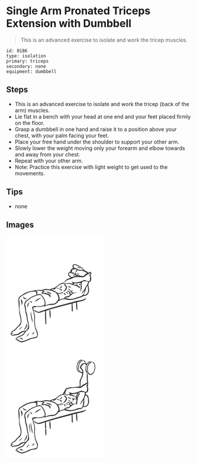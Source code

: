 # Single Arm Pronated Triceps Extension with Dumbbell
> This is an advanced exercise to isolate and work the tricep muscles.

``` 
id: 0186 
type: isolation 
primary: triceps 
secondary: none 
equipment: dumbbell 
``` 

## Steps

 - This is an advanced exercise to isolate and work the tricep (back of the arm) muscles.
 - Lie flat in a bench with your head at one end and your feet placed firmly on the floor.
 - Grasp a dumbbell in one hand and raise it to a position above your chest, with your palm facing your feet.
 - Place your free hand under the shoulder to support your other arm.
 - Slowly lower the weight moving only your forearm and elbow towards and away from your chest.
 - Repeat with your other arm.
 - Note: Practice this exercise with light weight to get used to the movements.

## Tips

 - none

## Images

<svg width="200pt" height="300" viewBox="0 0 200 225" xmlns="http://www.w3.org/2000/svg">
  <g fill="#FFF">
    <path d="M0 0h200v225H0V0m136.25 57.95c-.85 1.27-1.53 2.64-2.25 3.98.68 1.19 1.34 2.39 2.05 3.55-3.42 1.02-5.68 3.64-5.94 7.27.44.18 1.32.54 1.75.73-1.25-.14-2.51-.23-3.77-.26-1.86 1.83-2.72 4.84-1.9 7.35 1.34 1.82 3.33 2.97 5.1 4.3-2.66 1.16-5.59 1.68-8.1 3.14-2.45 2.15-4.76 4.48-6.77 7.05-7.7.25-12.19 7.06-18.55 10.28-3.21.67-6.49 1.39-9.12 3.48-3.27-.35-6.53-1.12-9.83-.86-2.36.36-4.53 1.45-6.88 1.84-3.17.36-6.34-.11-9.5-.26l.19.71.4.6c3.75.83 7.65.68 11.47.77-1.2 1.91-2.42 3.81-3.46 5.82 3.23.31 6.67-.18 9.68 1.28 4 .24 8.42 2.8 7.71 7.4.5-1.28 1.05-2.55 1.62-3.8-.9-4.04-5.23-5.64-8.98-5.14-.1-.36-.29-1.08-.38-1.43-2.51.2-5.02.27-7.53.27 1.6-1.08 3.23-2.12 4.85-3.18-1.35-.54-2.69-1.08-3.96-1.77 8.84-2.89 18.57-.26 26.39 4.26 3.18 3.03 5.27 7.37 5.62 11.73-.85 3.31-3.15 6.11-5.56 8.44-3.16 2.97-7.71 1.93-11.61 2.57-3.36.65-6.53 1.99-9.71 3.22 1.92-8.47-2.79-17.12-9.09-22.53-1.97-1.86-4.61-.04-6.71.49-.73-2.22-.28-4.6-.29-6.89-1.61-.08-2.32-1.04-2.13-2.89-5.55 2.36-11.75 1.97-17.31 4.34-6.23 1.77-11.19 6.03-16.64 9.29-2.99 3.67-2.78 8.65-1.99 13.04-.15 5.33 1.25 10.53 1.07 15.86-.05 7.79 4.21 15.13 3.03 22.98-1.05 5.84-6.85 8.48-10.04 12.95-2.17 3.44-6.58 4.14-9.09 7.2-.55 1.44-.8 2.99-1.02 4.52 1.23 1.7 3.12 3.3 5.36 2.56 3.53-1.03 7.35-.8 10.8-1.95 3.86-3.01 7.94-5.83 12.99-6.28-2.49 2.78-4.54 6.47-8.29 7.72-4.33 1.33-8.98 3.58-11 7.89 4.33 2.67 8.61 6.35 14.04 6.02 1.98-.57 3.9-1.32 5.89-1.86 5.22-1.37 9.57-5.16 15.07-5.6 3.4-.79 8.28-.46 9.66-4.49 2.42-6.24-2.17-12.05-3.97-17.77-1.36-6.52-1.93-13.23-1.17-19.87.58-7.65-4.39-14.54-3.17-22.16.61.51 1.22 1.02 1.84 1.52 2.16-1.03 4.49-1.77 6.91-1.4 4.42.39 8.82-.54 12.97-2 .08.4.25 1.21.33 1.61 2.89-1.23 5.72-2.74 8.85-3.29 3.7-.48 7.55.19 11.15-1.02 2.9-.7 5.1-2.82 7.36-4.62.09-.53.27-1.58.35-2.11 1.77-.33 3.46-.93 4.66-2.34 4.1-1.71 8.74-2.67 13.01-.96 9.97 2.98 19.6-2.25 29.12-4.47 2.02-.99 3.67-2.85 6.06-2.95 3.48-.25 7.3-1.78 8.7-5.23 2.77-5.47.9-11.75-.3-17.39.73-1.78 1.42-3.58 2.08-5.39 1-.53 1.99-1.07 2.99-1.6 1.47-4.06 1.39-8.53-.47-12.45.8-1.77 2.55-3.82 1.26-5.79-1.51-2.21-3.66.48-5.41 1.05-2.3-2.54-5.62-3.5-8.44-5.2-3.26-5.29-8.88-8.36-14.38-10.85-2.39-.89-5.18-1.89-7.67-1.03m-56.84 55.2c4.13 2.28 8.62 3.87 13.08 5.36-2.81-4.32-8.44-4.72-13.08-5.36m60.62 19.7c-24.21 6.55-48.6 12.63-72.33 20.83-4.49 1.86-7.84-2.86-12.04-3.46 2.23 3.06 5.78 4.8 9.31 5.87 4.8.13 9.09-2.54 13.68-3.58.14 8.93.32 17.86 1.09 26.76.39.01 1.18.01 1.57.01-.15-9.07-.21-18.14-1.01-27.18 2.1-.74 4.25-1.35 6.24-2.37 15.41-3.96 30.75-8.28 46.18-12.2.28 4.94-.04 9.92.4 14.85.48.31 1.45.94 1.94 1.25.18-5.51-.34-11.01-.7-16.5 2.4-.77 4.84-1.38 7.28-1.99.72 5.22-.78 11.4 2.39 15.96.48-5.44-.04-10.89-.59-16.3 5.43-1.74 11.38-2.08 16.39-4.96 1.5-.63 1.96-2.23 2.56-3.59-6.51 4.72-14.91 4.39-22.36 6.6m-52.27 19.92c.36 4.81-.4 10.12 2.14 14.46.38-5.46.44-11.02-.78-16.39-.84-1.98-2.14 1.28-1.36 1.93z"/>
    <path d="M137.3 58.9c4.66.21 8.78 2.69 12.7 5 2.5 1.42 4.65 3.35 6.42 5.61-3.18-.57-6.4-.6-9.62-.58-2.5-3.43-7.8-2.04-10.11-5.72-1.4-1.14.49-2.92.61-4.31m5.64 3.39c2.32 2.26 5.25 3.77 8.29 4.84-2.09-2.56-5.13-4.07-8.29-4.84zM134.15 68.99c1.55-.71 3.2-1.18 4.86-1.54 3.13.61 6.05 1.96 8.81 3.52 6.3-1.18 12.31 1.84 17.15 5.59-.5-.04-1.52-.13-2.03-.18-2.16 1.58-4.3 3.22-6.01 5.29-2.17-.22-4.37-.14-6.53-.46-2.56-1.48-5.25-3.03-8.33-1.93-.35-1.4-.7-2.8-1.06-4.2-.59-.25-1.17-.5-1.76-.74.18.84.55 2.52.73 3.35-1.36-.71-2.72-1.41-4.09-2.12.36-.47 1.06-1.42 1.41-1.89-1.06.31-3.18.95-4.24 1.26.33-1.97 0-4.17 1.09-5.95m6.38 5.41c1.48-1.4 2.94-2.82 4.22-4.41-2.65-2.38-4.04 2.45-4.22 4.41m1.64 1.56c1.98.97 4.06 1.78 6.27 2.01-1.49-2.1-3.9-2.28-6.27-2.01zM128.4 74.86c5.93 1.02 11.41 4.06 15.83 8.07-3.59-.95-6.63-3.27-10.24-4.18 1.56 1.35 3.3 2.45 5.02 3.58-2.21.4-4.35 1.13-6.58 1.45-1.99-1.33-3.83-2.92-5.33-4.8.34-1.4.87-2.75 1.3-4.12z"/>
    <path d="M157.68 83.9c3.94-3.94 9.18-5.97 13.62-9.24-.68 1.94-1.81 3.66-2.99 5.32.42.37 1.25 1.11 1.66 1.47.04 3.54.29 7.17-.84 10.58-3.07.05-6.2-.29-8.8-2.08-1.22-.05-2.45-.04-3.67-.01-3.26 2.65-7.63 2.9-11.49 4.17-4.09 1.25-8.58.68-12.12-1.74.78 1.6 1.56 3.22 2.2 4.89-2.07-.32-4.12-.73-6.16-1.16-4.26-1.31-8.74 2.32-12.64-.81 1.37-.96 2.75-1.89 4.16-2.79 2.78-4.06 8.13-3.35 11.99-5.62.38-.07 1.15-.22 1.54-.3 1.13-.85 2.23-1.9 3.69-2.13 6.53-1.53 13.26-.2 19.85-.55z"/>
    <path d="M145.41 81.13c2.99-1.54.31 3.28 0 0zM154.17 93.03c3.92-1.61 8.15-.64 12.13.17-.72 5.16-4.45 8.98-6.64 13.52-1.91 3.71-4.72 6.81-7.23 10.11 3.09-.95 4.88-3.67 6.77-6.07-.49 4.08-1.89 8.67-5.87 10.62-3.36 2.76-7.92 2.46-11.72 4.27-7.13 3.11-15.69 3.44-22.56-.51 3.32-.76 7.66.08 10.18-2.76 1.85-1.88 4.14-3.24 5.95-5.16 2.92-1.11 6.06-1.53 8.89-2.85-2.24.25-4.44.79-6.64 1.26-.85-.25-2.56-.75-3.41-.99-.38-.75-.75-1.49-1.12-2.23.94-.94 1.85-1.9 2.75-2.88-2.63 1.07-4.65 3.1-7.12 4.44l-.54-1.75c-1.59-.26-3.18-.54-4.76-.83.24.39.72 1.15.96 1.53 1.17.31 2.33.61 3.51.89-.13 2.13.58 4.1 1.91 5.76-.92.74-1.84 1.49-2.75 2.24-3.06.43-6.01 1.33-8.89 2.42.12.62.35 1.86.47 2.48-3.74.22-7.42 1.12-10.78 2.8 1.38-4.33-.59-8.63-2.81-12.26 2.72.53 5.48.96 8.27.71-2.81-1.51-6.01-2.02-9.16-2.15-3.83-2.91-8.22-4.87-12.5-6.98 1.64-.72 3.29-1.43 4.96-2.07l-1.87 1.27 1.38 1.26c1.49-.84 3.04-1.57 4.6-2.27.02-.39.05-1.17.06-1.57 5.35-3.62 10.34-9.93 17.59-8.14-1.13 2.88 1.26 4.35 3.14 5.87-.06 1.92-1.03 3.65-1.58 5.46-1.71 1.31-3.15 2.93-3.86 5 3.69-1.77 7.15-4.81 7.52-9.13-.51-2.74-3.1-4.38-4.62-6.56 2.76.07 5.46-.59 8.2-.75 4.17.67 7.89 2.95 12.12 3.41 4.33.55 7.29 4.06 11.1 5.8-.49-3.06-3.16-4.59-5.63-5.94-.43-1.19-.9-2.37-1.48-3.49l-.33 2.57c-2.11-.23-4.21-.47-6.32-.68.39-.78.78-1.57 1.17-2.35 4.21.09 8.45-.14 12.55-1.21.25.33.76.97 1.01 1.29.33 5.74.11 11.41-.88 17.08 2.56-4.05 3.49-8.94 2.74-13.66-.51-2.41.34-4.75 1.14-6.99m-5.67 4.24c-.54 1.05-.08 2.69.96 3.29 1.73-.3.66-3.88-.96-3.29m-38.71 7.74c-.93.52-1.86 1.04-2.78 1.56-1.81-.65-3.68-1.15-5.59-1.38 2.91 3.47 7.22 1.23 10.61-.2.42-1.66.83-3.32 1.21-4.97-1.27 1.57-2.41 3.25-3.45 4.99m22.14.1c-.68-.7-1.36-1.39-2.04-2.07-.57-.08-1.69-.23-2.25-.3-.6-.4-1.78-1.21-2.37-1.62.48 3.38 3.88 3.66 6.66 3.99m-6.36 2.01c1.07 2.33 2.96 4.27 5.73 3.54-1.88-1.24-3.76-2.46-5.73-3.54m-18.59.67c2.2 1.39 4.37 2.84 6.79 3.85-.69-1.22-1.4-2.42-2.12-3.62-1.55-.08-3.11-.16-4.67-.23m.67 6.34c2.58 1.19 5.28 2.09 8 2.91l-.6-2.01c-2.45-.48-4.92-.8-7.4-.9m12.92-.72c1.12 2.54 3.33 4.16 6.2 3.79-1.83-1.61-3.97-2.81-6.2-3.79m-3.21 2.92c-.69 1.5 1.2 3.87 2.83 3.27.67-1.42-1.36-3.65-2.83-3.27z"/>
    <path d="M161.52 107.64c.33-2.72 2.2-4.78 3.75-6.9.4 5.53 2.45 12.24-1.53 16.92-1.51 1.96-4.18 2.13-6.4 2.61 1.08-4.32 3.58-8.16 4.18-12.63zM54.12 113.15c2.34-.04 5.72-1.07 6.83 1.77.34 1.97.24 3.98.25 5.98l-.6-1.04c-3.38 1.52-6.92 2.72-10.22 4.42-3.02 1.53-5.12 4.34-8.07 5.98-4.86 2.38-6.77 8.7-4.95 13.64 1.48 4.27.74 8.93 2.32 13.18 1.87 5.13 1.73 10.7 3.27 15.91.9 4.28 2.77 8.78 1.08 13.1-.63 2.45-2.56 4.19-4.08 6.11-3.54.38-7.36.36-10.45 2.4-2.85 1.51-5 4.59-8.5 4.58-3.69-.02-7.48 2.98-10.91.49 1.51-1.25 3.21-2.19 4.78-3.34-1.23.22-3.71.66-4.95.88 1.75-1.78 3.6-3.54 6-4.37 3.32-1.11 4.65-4.64 7.08-6.85 2.26-2.4 5.71-3.86 6.77-7.21 2.33-6.47.48-13.44-1.07-19.86-2.92-7.98-1.21-16.64-1.67-24.9-1.17-3.2-1.14-7.04 1.29-9.67 7.87-5.11 16.15-10.52 25.8-11.2m-19.96 9.93c-.52 4.36 4.82 6.73 8.07 4.19-3.37 0-6.06-1.59-8.07-4.19m-4.32 6.56c.07 2.11.55 4.19.72 6.3l.91-1.11c-.36 2.05-.54 4.11-.53 6.19 1.07-1.93 1.7-4.06 2.6-6.06-.28.01-.84.04-1.13.05.76-1.66-.11-6.59-2.57-5.37m10.63 48.5c1.23 4.77-2.51 8.46-4.58 12.33 3.26-1.39 4.65-4.7 6.4-7.52l-.42-3.65-1.4-1.16m-14.5 12.79c2.62-1.89 4.96-4.18 6.94-6.74-3.08 1.32-5.41 3.8-6.94 6.74zM129.61 116.01c-1.21-2.25 1.81-1.81 2.92-2.48l-1.09 1.2c.87.68 2.62 2.04 3.5 2.72-1.59-.22-5.14.94-5.33-1.44z"/>
    <path d="M52.15 125.07c5.66-2.28 11.2-5.62 17.55-5.19 4.9 5.2 9.66 12.32 8.14 19.78-5.31 3.11-11.79 3.71-17.79 2.77-2.66-.63-5.14.62-7.56 1.52 1.15 7.44 4.96 14.41 4.47 22.08-.58 9.1.06 18.57 3.86 26.97 1.07 3.52 3.62 8.18.55 11.33-5.41 2.47-11.81 1.99-17.02 5.11-3.81 2.27-8.14 3.32-12.42 4.31-3.1-.24-6.29-1.1-8.06-3.87-.84-.03-2.52-.1-3.36-.13 2.85-6.23 11.44-4.87 15.28-10.04 2.42-2.57 4-5.85 6.7-8.17 1.74-1.59 4.02-3.15 4.05-5.77-.26-6.01-1.92-11.85-3.08-17.73-.75-4.38-.56-9.01-2.43-13.13-1.28-2.62-.67-5.58-1-8.37-.62-2.68-1.35-5.33-1.92-8.01 1.43-2.36 2.07-5.51 4.78-6.79 3.42-1.79 5.61-5.28 9.26-6.67m5.71 8.06c5.18-1.01 8.91-5.23 13.27-7.93-5.08 1.23-9.89 3.9-13.27 7.93m-10.33-.69c.83 1.63 2.35 2.54 4.09 2.95.34-.38 1.02-1.13 1.36-1.51-1.83-.46-3.63-1-5.45-1.44m-5 12.14c1.98-1.63 2.74-3.97 2.73-6.48.61-1.02 1.22-2.04 1.79-3.08-4.43 1.06-3.78 6.07-4.52 9.56m2.72 8.66c.55.56.55.56 0 0m4.45 6.19c1.12 5.41 1.47 11.13 4.14 16.08-.43-7.51-3.36-14.66-3.61-22.23-.45 2.01-.93 4.09-.53 6.15m4.86 37.82c-1.13.84-2.25 1.72-3.33 2.63 2.57-.38 6.83-1.84 5.21-5.23-.64.86-1.27 1.72-1.88 2.6m-13.07 7.15c2.22-2.09 4.04-4.6 5.23-7.42-2.46 1.86-4.49 4.37-5.23 7.42m-15.08 2.61c2.49 1.47 5.15 2.74 8.07 2.98-1.63-2.82-5.05-3.74-8.07-2.98z"/>
  </g>
  <g fill="#333">
    <path d="M136.25 57.95c2.49-.86 5.28.14 7.67 1.03 5.5 2.49 11.12 5.56 14.38 10.85 2.82 1.7 6.14 2.66 8.44 5.2 1.75-.57 3.9-3.26 5.41-1.05 1.29 1.97-.46 4.02-1.26 5.79 1.86 3.92 1.94 8.39.47 12.45-1 .53-1.99 1.07-2.99 1.6-.66 1.81-1.35 3.61-2.08 5.39 1.2 5.64 3.07 11.92.3 17.39-1.4 3.45-5.22 4.98-8.7 5.23-2.39.1-4.04 1.96-6.06 2.95-9.52 2.22-19.15 7.45-29.12 4.47-4.27-1.71-8.91-.75-13.01.96-1.2 1.41-2.89 2.01-4.66 2.34-.08.53-.26 1.58-.35 2.11-2.26 1.8-4.46 3.92-7.36 4.62-3.6 1.21-7.45.54-11.15 1.02-3.13.55-5.96 2.06-8.85 3.29-.08-.4-.25-1.21-.33-1.61-4.15 1.46-8.55 2.39-12.97 2-2.42-.37-4.75.37-6.91 1.4-.62-.5-1.23-1.01-1.84-1.52-1.22 7.62 3.75 14.51 3.17 22.16-.76 6.64-.19 13.35 1.17 19.87 1.8 5.72 6.39 11.53 3.97 17.77-1.38 4.03-6.26 3.7-9.66 4.49-5.5.44-9.85 4.23-15.07 5.6-1.99.54-3.91 1.29-5.89 1.86-5.43.33-9.71-3.35-14.04-6.02 2.02-4.31 6.67-6.56 11-7.89 3.75-1.25 5.8-4.94 8.29-7.72-5.05.45-9.13 3.27-12.99 6.28-3.45 1.15-7.27.92-10.8 1.95-2.24.74-4.13-.86-5.36-2.56.22-1.53.47-3.08 1.02-4.52 2.51-3.06 6.92-3.76 9.09-7.2 3.19-4.47 8.99-7.11 10.04-12.95 1.18-7.85-3.08-15.19-3.03-22.98.18-5.33-1.22-10.53-1.07-15.86-.79-4.39-1-9.37 1.99-13.04 5.45-3.26 10.41-7.52 16.64-9.29 5.56-2.37 11.76-1.98 17.31-4.34-.19 1.85.52 2.81 2.13 2.89.01 2.29-.44 4.67.29 6.89 2.1-.53 4.74-2.35 6.71-.49 6.3 5.41 11.01 14.06 9.09 22.53 3.18-1.23 6.35-2.57 9.71-3.22 3.9-.64 8.45.4 11.61-2.57 2.41-2.33 4.71-5.13 5.56-8.44-.35-4.36-2.44-8.7-5.62-11.73-7.82-4.52-17.55-7.15-26.39-4.26 1.27.69 2.61 1.23 3.96 1.77-1.62 1.06-3.25 2.1-4.85 3.18 2.51 0 5.02-.07 7.53-.27.09.35.28 1.07.38 1.43 3.75-.5 8.08 1.1 8.98 5.14-.57 1.25-1.12 2.52-1.62 3.8.71-4.6-3.71-7.16-7.71-7.4-3.01-1.46-6.45-.97-9.68-1.28 1.04-2.01 2.26-3.91 3.46-5.82-3.82-.09-7.72.06-11.47-.77l-.4-.6-.19-.71c3.16.15 6.33.62 9.5.26 2.35-.39 4.52-1.48 6.88-1.84 3.3-.26 6.56.51 9.83.86 2.63-2.09 5.91-2.81 9.12-3.48 6.36-3.22 10.85-10.03 18.55-10.28 2.01-2.57 4.32-4.9 6.77-7.05 2.51-1.46 5.44-1.98 8.1-3.14-1.77-1.33-3.76-2.48-5.1-4.3-.82-2.51.04-5.52 1.9-7.35 1.26.03 2.52.12 3.77.26-.43-.19-1.31-.55-1.75-.73.26-3.63 2.52-6.25 5.94-7.27-.71-1.16-1.37-2.36-2.05-3.55.72-1.34 1.4-2.71 2.25-3.98m1.05.95c-.12 1.39-2.01 3.17-.61 4.31 2.31 3.68 7.61 2.29 10.11 5.72 3.22-.02 6.44.01 9.62.58-1.77-2.26-3.92-4.19-6.42-5.61-3.92-2.31-8.04-4.79-12.7-5m-3.15 10.09c-1.09 1.78-.76 3.98-1.09 5.95 1.06-.31 3.18-.95 4.24-1.26-.35.47-1.05 1.42-1.41 1.89 1.37.71 2.73 1.41 4.09 2.12-.18-.83-.55-2.51-.73-3.35.59.24 1.17.49 1.76.74.36 1.4.71 2.8 1.06 4.2 3.08-1.1 5.77.45 8.33 1.93 2.16.32 4.36.24 6.53.46 1.71-2.07 3.85-3.71 6.01-5.29.51.05 1.53.14 2.03.18-4.84-3.75-10.85-6.77-17.15-5.59-2.76-1.56-5.68-2.91-8.81-3.52-1.66.36-3.31.83-4.86 1.54m-5.75 5.87c-.43 1.37-.96 2.72-1.3 4.12 1.5 1.88 3.34 3.47 5.33 4.8 2.23-.32 4.37-1.05 6.58-1.45-1.72-1.13-3.46-2.23-5.02-3.58 3.61.91 6.65 3.23 10.24 4.18-4.42-4.01-9.9-7.05-15.83-8.07m29.28 9.04c-6.59.35-13.32-.98-19.85.55-1.46.23-2.56 1.28-3.69 2.13-.39.08-1.16.23-1.54.3-3.86 2.27-9.21 1.56-11.99 5.62-1.41.9-2.79 1.83-4.16 2.79 3.9 3.13 8.38-.5 12.64.81 2.04.43 4.09.84 6.16 1.16-.64-1.67-1.42-3.29-2.2-4.89 3.54 2.42 8.03 2.99 12.12 1.74 3.86-1.27 8.23-1.52 11.49-4.17 1.22-.03 2.45-.04 3.67.01 2.6 1.79 5.73 2.13 8.8 2.08 1.13-3.41.88-7.04.84-10.58-.41-.36-1.24-1.1-1.66-1.47 1.18-1.66 2.31-3.38 2.99-5.32-4.44 3.27-9.68 5.3-13.62 9.24m-12.27-2.77c.31 3.28 2.99-1.54 0 0m8.76 11.9c-.8 2.24-1.65 4.58-1.14 6.99.75 4.72-.18 9.61-2.74 13.66.99-5.67 1.21-11.34.88-17.08-.25-.32-.76-.96-1.01-1.29-4.1 1.07-8.34 1.3-12.55 1.21-.39.78-.78 1.57-1.17 2.35 2.11.21 4.21.45 6.32.68l.33-2.57c.58 1.12 1.05 2.3 1.48 3.49 2.47 1.35 5.14 2.88 5.63 5.94-3.81-1.74-6.77-5.25-11.1-5.8-4.23-.46-7.95-2.74-12.12-3.41-2.74.16-5.44.82-8.2.75 1.52 2.18 4.11 3.82 4.62 6.56-.37 4.32-3.83 7.36-7.52 9.13.71-2.07 2.15-3.69 3.86-5 .55-1.81 1.52-3.54 1.58-5.46-1.88-1.52-4.27-2.99-3.14-5.87-7.25-1.79-12.24 4.52-17.59 8.14-.01.4-.04 1.18-.06 1.57-1.56.7-3.11 1.43-4.6 2.27l-1.38-1.26 1.87-1.27c-1.67.64-3.32 1.35-4.96 2.07 4.28 2.11 8.67 4.07 12.5 6.98 3.15.13 6.35.64 9.16 2.15-2.79.25-5.55-.18-8.27-.71 2.22 3.63 4.19 7.93 2.81 12.26 3.36-1.68 7.04-2.58 10.78-2.8-.12-.62-.35-1.86-.47-2.48 2.88-1.09 5.83-1.99 8.89-2.42.91-.75 1.83-1.5 2.75-2.24-1.33-1.66-2.04-3.63-1.91-5.76-1.18-.28-2.34-.58-3.51-.89-.24-.38-.72-1.14-.96-1.53 1.58.29 3.17.57 4.76.83l.54 1.75c2.47-1.34 4.49-3.37 7.12-4.44-.9.98-1.81 1.94-2.75 2.88.37.74.74 1.48 1.12 2.23.85.24 2.56.74 3.41.99 2.2-.47 4.4-1.01 6.64-1.26-2.83 1.32-5.97 1.74-8.89 2.85-1.81 1.92-4.1 3.28-5.95 5.16-2.52 2.84-6.86 2-10.18 2.76 6.87 3.95 15.43 3.62 22.56.51 3.8-1.81 8.36-1.51 11.72-4.27 3.98-1.95 5.38-6.54 5.87-10.62-1.89 2.4-3.68 5.12-6.77 6.07 2.51-3.3 5.32-6.4 7.23-10.11 2.19-4.54 5.92-8.36 6.64-13.52-3.98-.81-8.21-1.78-12.13-.17m7.35 14.61c-.6 4.47-3.1 8.31-4.18 12.63 2.22-.48 4.89-.65 6.4-2.61 3.98-4.68 1.93-11.39 1.53-16.92-1.55 2.12-3.42 4.18-3.75 6.9m-107.4 5.51c-9.65.68-17.93 6.09-25.8 11.2-2.43 2.63-2.46 6.47-1.29 9.67.46 8.26-1.25 16.92 1.67 24.9 1.55 6.42 3.4 13.39 1.07 19.86-1.06 3.35-4.51 4.81-6.77 7.21-2.43 2.21-3.76 5.74-7.08 6.85-2.4.83-4.25 2.59-6 4.37 1.24-.22 3.72-.66 4.95-.88-1.57 1.15-3.27 2.09-4.78 3.34 3.43 2.49 7.22-.51 10.91-.49 3.5.01 5.65-3.07 8.5-4.58 3.09-2.04 6.91-2.02 10.45-2.4 1.52-1.92 3.45-3.66 4.08-6.11 1.69-4.32-.18-8.82-1.08-13.1-1.54-5.21-1.4-10.78-3.27-15.91-1.58-4.25-.84-8.91-2.32-13.18-1.82-4.94.09-11.26 4.95-13.64 2.95-1.64 5.05-4.45 8.07-5.98 3.3-1.7 6.84-2.9 10.22-4.42l.6 1.04c-.01-2 .09-4.01-.25-5.98-1.11-2.84-4.49-1.81-6.83-1.77m75.49 2.86c.19 2.38 3.74 1.22 5.33 1.44-.88-.68-2.63-2.04-3.5-2.72l1.09-1.2c-1.11.67-4.13.23-2.92 2.48m-77.46 9.06c-3.65 1.39-5.84 4.88-9.26 6.67-2.71 1.28-3.35 4.43-4.78 6.79.57 2.68 1.3 5.33 1.92 8.01.33 2.79-.28 5.75 1 8.37 1.87 4.12 1.68 8.75 2.43 13.13 1.16 5.88 2.82 11.72 3.08 17.73-.03 2.62-2.31 4.18-4.05 5.77-2.7 2.32-4.28 5.6-6.7 8.17-3.84 5.17-12.43 3.81-15.28 10.04.84.03 2.52.1 3.36.13 1.77 2.77 4.96 3.63 8.06 3.87 4.28-.99 8.61-2.04 12.42-4.31 5.21-3.12 11.61-2.64 17.02-5.11 3.07-3.15.52-7.81-.55-11.33-3.8-8.4-4.44-17.87-3.86-26.97.49-7.67-3.32-14.64-4.47-22.08 2.42-.9 4.9-2.15 7.56-1.52 6 .94 12.48.34 17.79-2.77 1.52-7.46-3.24-14.58-8.14-19.78-6.35-.43-11.89 2.91-17.55 5.19z"/>
    <path d="M142.94 62.29c3.16.77 6.2 2.28 8.29 4.84-3.04-1.07-5.97-2.58-8.29-4.84zM140.53 74.4c.18-1.96 1.57-6.79 4.22-4.41-1.28 1.59-2.74 3.01-4.22 4.41zM142.17 75.96c2.37-.27 4.78-.09 6.27 2.01-2.21-.23-4.29-1.04-6.27-2.01zM148.5 97.27c1.62-.59 2.69 2.99.96 3.29-1.04-.6-1.5-2.24-.96-3.29zM109.79 105.01c1.04-1.74 2.18-3.42 3.45-4.99-.38 1.65-.79 3.31-1.21 4.97-3.39 1.43-7.7 3.67-10.61.2 1.91.23 3.78.73 5.59 1.38.92-.52 1.85-1.04 2.78-1.56zM131.93 105.11c-2.78-.33-6.18-.61-6.66-3.99.59.41 1.77 1.22 2.37 1.62.56.07 1.68.22 2.25.3.68.68 1.36 1.37 2.04 2.07zM125.57 107.12c1.97 1.08 3.85 2.3 5.73 3.54-2.77.73-4.66-1.21-5.73-3.54zM106.98 107.79c1.56.07 3.12.15 4.67.23.72 1.2 1.43 2.4 2.12 3.62-2.42-1.01-4.59-2.46-6.79-3.85zM79.41 113.15c4.64.64 10.27 1.04 13.08 5.36-4.46-1.49-8.95-3.08-13.08-5.36zM107.65 114.13c2.48.1 4.95.42 7.4.9l.6 2.01c-2.72-.82-5.42-1.72-8-2.91zM120.57 113.41c2.23.98 4.37 2.18 6.2 3.79-2.87.37-5.08-1.25-6.2-3.79zM117.36 116.33c1.47-.38 3.5 1.85 2.83 3.27-1.63.6-3.52-1.77-2.83-3.27zM34.16 123.08c2.01 2.6 4.7 4.19 8.07 4.19-3.25 2.54-8.59.17-8.07-4.19zM57.86 133.13c3.38-4.03 8.19-6.7 13.27-7.93-4.36 2.7-8.09 6.92-13.27 7.93zM140.03 132.85c7.45-2.21 15.85-1.88 22.36-6.6-.6 1.36-1.06 2.96-2.56 3.59-5.01 2.88-10.96 3.22-16.39 4.96.55 5.41 1.07 10.86.59 16.3-3.17-4.56-1.67-10.74-2.39-15.96-2.44.61-4.88 1.22-7.28 1.99.36 5.49.88 10.99.7 16.5-.49-.31-1.46-.94-1.94-1.25-.44-4.93-.12-9.91-.4-14.85-15.43 3.92-30.77 8.24-46.18 12.2-1.99 1.02-4.14 1.63-6.24 2.37.8 9.04.86 18.11 1.01 27.18-.39 0-1.18 0-1.57-.01-.77-8.9-.95-17.83-1.09-26.76-4.59 1.04-8.88 3.71-13.68 3.58-3.53-1.07-7.08-2.81-9.31-5.87 4.2.6 7.55 5.32 12.04 3.46 23.73-8.2 48.12-14.28 72.33-20.83zM29.84 129.64c2.46-1.22 3.33 3.71 2.57 5.37.29-.01.85-.04 1.13-.05-.9 2-1.53 4.13-2.6 6.06-.01-2.08.17-4.14.53-6.19l-.91 1.11c-.17-2.11-.65-4.19-.72-6.3zM47.53 132.44c1.82.44 3.62.98 5.45 1.44-.34.38-1.02 1.13-1.36 1.51-1.74-.41-3.26-1.32-4.09-2.95zM42.53 144.58c.74-3.49.09-8.5 4.52-9.56-.57 1.04-1.18 2.06-1.79 3.08.01 2.51-.75 4.85-2.73 6.48z"/>
    <path d="M87.76 152.77c-.78-.65.52-3.91 1.36-1.93 1.22 5.37 1.16 10.93.78 16.39-2.54-4.34-1.78-9.65-2.14-14.46zM45.25 153.24c.55.56.55.56 0 0zM49.7 159.43c-.4-2.06.08-4.14.53-6.15.25 7.57 3.18 14.72 3.61 22.23-2.67-4.95-3.02-10.67-4.14-16.08zM40.47 178.14l1.4 1.16.42 3.65c-1.75 2.82-3.14 6.13-6.4 7.52 2.07-3.87 5.81-7.56 4.58-12.33zM25.97 190.93c1.53-2.94 3.86-5.42 6.94-6.74a33.845 33.845 0 0 1-6.94 6.74zM54.56 197.25c.61-.88 1.24-1.74 1.88-2.6 1.62 3.39-2.64 4.85-5.21 5.23 1.08-.91 2.2-1.79 3.33-2.63zM41.49 204.4c.74-3.05 2.77-5.56 5.23-7.42-1.19 2.82-3.01 5.33-5.23 7.42zM26.41 207.01c3.02-.76 6.44.16 8.07 2.98-2.92-.24-5.58-1.51-8.07-2.98z"/>
  </g>
</svg>

<svg width="200pt" height="300" viewBox="0 0 200 225" xmlns="http://www.w3.org/2000/svg">
  <g fill="#FFF">
    <path d="M0 0h200v225H0V0m143.17 37.89c-.62 5.11.27 11.36 4.94 14.41-2.31-4.35-4.78-9.07-3.69-14.18.28-5.52 4.4-9.45 8.53-12.54-6.16.54-8.85 7.02-9.78 12.31m2.57 7.16c.43.08 1.29.24 1.73.31-1.19-7.03 1.28-15.08 8.16-18.23 2.03 1.58 3.96 3.32 5.22 5.59-2.76.95-6.83-.16-8.26 3.09-1.53 2.29-4.47 5.6-1.72 8.12 2.1 1.87 3.18 4.43 3.82 7.11-3.67.72-6.42-2.17-6.86-5.64-.41.63-.81 1.26-1.21 1.89.72 1.4 1.44 2.8 2.14 4.21 1.73.71 3.48 1.37 5.27 1.96.33 5.63-3.26 10.23-4.95 15.33-.46 3.72.32 7.46 0 11.19-5.38.52-10.7 1.76-16.11 1.81-4.11-.27-7.93 1.54-11.85 2.45-2.32 3.58-4.16 7.41-6.19 11.15-2.98.93-6.29 1.58-8.61 3.83-2.55 2.38-5.42 4.42-8.47 6.11-3.21.67-6.48 1.41-9.13 3.48-3.27-.37-6.54-1.11-9.85-.85-3.01.48-5.79 2.1-8.91 1.98-3 .15-5.93-.62-8.91-.69-2.08.55-3.95 1.81-6.13 2.03-6.59.6-13.03 2.75-18.83 5.93-2.96 1.98-5.89 4.02-8.95 5.86-2.71 3.34-2.96 7.93-2.15 12 .18 5.65.99 11.25 1.1 16.91.15 7.76 4.2 15.1 3.12 22.93-1.02 5.92-6.91 8.58-10.11 13.11-2.18 3.36-6.53 4.06-9.01 7.09-.56 1.46-.83 3.01-1.06 4.56 1.18 1.46 2.77 3.23 4.87 2.61 3.71-.97 7.67-.86 11.3-2 3.88-2.96 7.92-5.86 12.98-6.26-2.63 3.02-4.96 6.96-9.14 7.96-3.03.79-5.5 2.78-8.21 4.24-.61 1.16-1.2 2.33-1.78 3.51 4.32 2.58 8.55 6.27 13.93 5.88 4.3-1.42 8.77-2.47 12.76-4.72 4.71-2.79 10.29-2.95 15.52-4.05 1.46-1.73 3.09-3.65 2.99-6.06.48-6.45-4.58-11.53-5.18-17.77-.55-4.61-1.4-9.26-.81-13.91.8-6.28-.9-12.49-2.78-18.42-.82-2.3-.35-4.75-.04-7.1.23.51.68 1.51.9 2.01 2.44-1 5-1.93 7.68-1.6 4.74.42 9.4-.68 13.82-2.29l-.48 1.63c4.37-1.74 8.86-3.66 13.67-3.25 5.66.28 11.98-2.06 14.47-7.49 1.58-.47 3.07-1.17 4.23-2.37 3.68-1.45 7.76-2.62 11.67-1.33 4.32 1.46 9.02 1.54 13.48.7 5.76-.9 10.97-4.04 16.87-4.04 2.1-.63 3.25-2.74 4.58-4.32 4.17 1.61 9.14-1.25 10.57-5.33 2.18-4.69.74-9.98-.09-14.83-.64-2.94-3.66-4.19-5.91-5.69.37-.87.75-1.73 1.13-2.59 1.12-.49 2.24-.99 3.35-1.49 1.2-3.54 1.44-7.32.19-10.88-.97-2.18 1.23-4.17.75-6.33-1.57-6.1-.51-12.44-1.08-18.64l-1.64-.32c-.37 5.7-.12 11.38.36 17.07-2.07 1.39-4.26 2.62-6.61 3.47-2.76 1.03-4.6 3.48-6.67 5.45.44-5.4-.93-11.29 1.91-16.25 2.87-5.1 4.63-11.13 3.43-16.97-.57-2.71-3.38-4.25-3.93-6.89 1.26-3.11 3.43-5.77 6.72-6.8 1.2.73 2.4 1.47 3.63 2.16-2.31 6.45-2.75 15.61 3.96 19.63-3.47-4.9-5.29-11.11-3.38-16.99.78-4.55 4.8-7.2 7.85-10.18-3 .46-5.56 2.26-6.85 5-.75.07-1.49.13-2.24.18-.55-2.07-.98-4.48-2.82-5.84-1.64-1.04-3.63-1.29-5.43-1.91-6.34 3.98-8.02 11.8-7.79 18.79m25.33-15.07c-6.19 4.26-8.16 12.65-6.68 19.7.73 3.03 2.45 6.41 5.82 7.01 3.31.37 6.1-2.11 7.64-4.81 3.09-5.36 3.94-12.3 1.29-18.01-1.35-3.02-4.88-4.65-8.07-3.89m-33.23 103.38c-20.27 5.61-40.68 10.72-60.72 17.13-4 1.28-7.88 3.17-12.09 3.63-3.39-.56-5.98-3.35-9.42-3.92 1.56 2.12 3.75 3.66 6.15 4.69 5.56 3.27 11.35-1.29 16.89-2.34.11 4.41.24 8.82.18 13.24.73-.62 1.47-1.22 2.21-1.83-.18-3.99-.48-7.97-.72-11.96 3.11-.95 6.24-1.79 9.37-2.7l-3.64-.25c5.26.62 9.99-2.14 14.99-3.24 10.61-2.53 21.07-5.66 31.67-8.26.27 4.93-.01 9.88.39 14.8.49.33 1.47.99 1.97 1.32.16-5.53-.3-11.03-.68-16.53 2.39-.77 4.82-1.38 7.27-1.97.38 5.39-.32 11.18 2.12 16.2.95-5.49.2-11.07-.33-16.55 6.42-2.41 15.14-1.67 19.22-8.11-7.74 3.99-16.57 4.32-24.83 6.65m-50.23 17.03c.72 5.59-.6 11.76 2.27 16.88.35-5.66.66-11.5-1.04-16.98-.31.02-.93.07-1.23.1m-8.64 16.72c.62 4.34-.56 9.32 2.04 13.13.48-5.02.01-10.07.11-15.1-.71.66-1.43 1.32-2.15 1.97z"/>
    <path d="M169.05 33.92c1.47-1.42 3.2-2.5 4.8-3.76 6.64 3.94 6.82 13.06 3.83 19.36-1.36 2.83-4.07 6.18-7.61 5.22-3.48-1.32-4.63-5.41-4.77-8.78-.05-4.24.78-8.83 3.75-12.04zM152.33 82.29c4.03-3.17 8.62-5.51 12.82-8.46-.76 1.72-1.69 3.35-2.62 4.97 2.48 3.6 1.5 8.23.62 12.2-3.87.25-7.3-1.56-10.91-2.49-7.74 3.25-17.22 7.8-25.22 2.84.73 1.4 1.47 2.79 2.19 4.2-2.83.39-5.61 1.06-8.4 1.66-.26-1.65-.61-3.28-1.07-4.89.84-2.09 1.68-4.19 2.55-6.28 7.56-2.74 15.71-3.79 23.72-3.12 2.08-.04 4.53.81 6.32-.63z"/>
    <path d="M146.91 92.82c3.95-2.22 8.5-1.53 12.77-.98-.25 5.07-1.41 10.25-4.41 14.43-2.6 3.53-4.44 7.53-6.26 11.49a54.77 54.77 0 0 0 7.68-10.81c-.72 5.03-.03 10.57-2.73 15.11-2.45 3.22-7.02.87-10.19 2.75-7.67 3.63-17.1 4.77-24.69.33 2.9-.42 5.97-.39 8.73-1.49 2.34-2.28 5.03-4.17 7.43-6.39 1.95-.81 3.98-1.39 6.02-1.96.47.44 1.42 1.31 1.9 1.75 1.27-4.96 1.23-10.15 2.45-15.1.73-3.02 4.11-5.58 3.21-8.76-.25.01-.75.02-1 .03-1.92 3.5-3.47 7.18-5.23 10.76.74-3.9 1.96-7.92 4.32-11.16z"/>
    <path d="M117.92 97.35c-.08-1.54-.07-3.08.01-4.62.84 1.82 1.24 4.04 2.91 5.34 2.32.08 4.56-1.33 6.86-.61 4.47 1.06 8.68 3.14 13.34 3.37.17 1.37.33 2.75.5 4.12 2.35 2.93.1 6.56-.17 9.8-1.3.3-2.6.59-3.89.88-.87-.25-2.59-.76-3.46-1.01-.35-.7-.7-1.39-1.05-2.09a5.69 5.69 0 0 0 1.84-2.3c-2.47.3-4 2.82-6.27 3.75l-.57-1.91c-1.78-.16-3.57-.37-5.36-.46 1.6.95 3.28 1.77 5 2.47.02 2.03.83 3.87 1.96 5.53-.92.72-1.83 1.46-2.74 2.19-3.03.43-5.97 1.33-8.83 2.4.1.63.29 1.89.39 2.52-3.7.16-7.3 1.14-10.65 2.69 1.25-4.28-.63-8.54-2.85-12.12 2.72.5 5.48.93 8.27.66-2.82-1.48-5.98-1.94-9.09-2.33.26.54.78 1.64 1.04 2.19-3.1-4.81-8.86-6.39-13.63-8.96 1.62-.72 3.26-1.43 4.92-2.08l-1.85 1.25c.46.43.92.86 1.39 1.29 1.48-.86 3.03-1.59 4.6-2.28.02-.39.06-1.17.07-1.56 5.29-3.53 10.16-9.9 17.31-8.12m3.43 5.86c-.22 1.87-1.02 3.61-1.59 5.39-1.73 1.34-3.18 2.98-3.95 5.06 3.73-1.72 7.2-4.8 7.6-9.12-.59-3-3.48-4.78-5.16-7.16-1.22 2.82 1.18 4.28 3.1 5.83m-11.61 1.81c-.91.51-1.82 1.01-2.73 1.51-1.81-.6-3.64-1.13-5.51-1.47 1.1.89 2.25 1.71 3.42 2.51 2.39-.82 4.77-1.66 7.12-2.6.43-1.66.84-3.32 1.23-4.99-1.31 1.59-2.46 3.29-3.53 5.04m15.3-3.8c.86 3.09 3.89 3.63 6.68 3.94-.44-.53-1.32-1.6-1.76-2.13-.56-.07-1.67-.22-2.23-.3-.89-.52-1.79-1.02-2.69-1.51m7.14 1.76c.56.45 1.67 1.37 2.23 1.82.52 1.35-.23 3.71 1.4 4.3.76-1.24 1.34-2.58 2.02-3.87a54.67 54.67 0 0 0 3.68 2.91c-.53-1.53-1.6-2.75-2.81-3.77l-.65-.09c-2.07.94-3.95-.78-5.87-1.3m-6.63 4.11c1.06 2.38 2.98 4.29 5.77 3.64-1.87-1.29-3.78-2.54-5.77-3.64m-18.54.7c2.2 1.41 4.37 2.88 6.77 3.93-.66-1.23-1.36-2.45-2.05-3.67-1.57-.09-3.14-.18-4.72-.26m.67 6.4c2.59 1.16 5.28 2.05 8 2.86-.16-.51-.48-1.53-.64-2.05-2.43-.46-4.89-.77-7.36-.81m12.85-.79c1.17 2.53 3.35 4.23 6.28 3.81-1.86-1.62-4.02-2.85-6.28-3.81m-3.15 2.94c-.73 1.49 1.16 3.84 2.78 3.28.74-1.41-1.31-3.65-2.78-3.28zM131.32 95.82c4.28.31 8.49-.81 12.62-1.81-.8 2.13-1.57 4.28-2.38 6.42-2.65-1.16-5.47-1.91-8.02-3.3l-2.4-.56c.05-.19.13-.56.18-.75zM160.99 97.53c2.69 1.99 5.16 4.84 4.94 8.41-.09 3.74.94 8.07-1.77 11.17-1.55 2.49-4.69 2.74-7.29 3.21 1.35-3.93 1.69-8.11 1.32-12.24-.63-3.8 1.95-7 2.8-10.55z"/>
    <path d="M74.14 111.07c8.85-2.87 18.6-.25 26.42 4.29 3.16 3.02 5.22 7.34 5.57 11.69-1.67 5.25-6.07 10.98-12.17 10.67-5.14-.22-9.98 1.63-14.65 3.53 1.9-8.45-2.8-17.07-9.08-22.47-1.97-1.88-4.63-.1-6.74.47-.77-2.27-.33-4.74-.28-7.09-.43-.3-1.3-.9-1.73-1.2 4.36.33 8.72.68 13.09.71-1.22 1.9-2.44 3.8-3.46 5.82 2.92.17 5.84.28 8.77.13.09.36.26 1.09.35 1.45 4.21-.72 8.87 2.36 8.33 6.95.51-1.26 1.05-2.51 1.61-3.75-.72-1.35-1.18-3.02-2.6-3.82-2.3-1.36-5.23-.93-7.44-2.46-2.26-.01-4.53.02-6.79.01 1.55-1.09 3.15-2.11 4.7-3.19-1.32-.53-2.64-1.06-3.9-1.74m5.3 2.07c4.1 2.34 8.63 3.9 13.1 5.39-2.83-4.33-8.44-4.76-13.1-5.39zM31.46 122.4c8.07-5.55 17.58-10.07 27.62-9.3 2.66.99 1.75 4.5 2.37 6.72-5.53 1.93-11.45 3.71-15.73 7.92-2.5 2.5-6.61 3.44-7.81 7.1-1.74 2.99-1.39 6.51-.41 9.68 1.29 4.1.65 8.55 2.18 12.59 1.84 5.13 1.73 10.68 3.26 15.89.88 4.24 2.73 8.69 1.11 12.98-.63 2.47-2.55 4.26-4.08 6.19-3.56.4-7.39.38-10.49 2.42-2.83 1.51-4.98 4.57-8.45 4.57-3.8.23-7.45 2.46-11.26.9 1.7-1.32 3.52-2.47 5.22-3.79l-4.94.84c1.71-1.75 3.56-3.44 5.91-4.27 3.07-1.03 4.43-4.19 6.57-6.35 2.49-2.82 6.6-4.44 7.5-8.43 2.34-8.1-.72-16.41-2.73-24.25-1.35-7.88 1.1-16.02-1.12-23.78.01-3.41 2.07-6.44 5.28-7.63m10.76 4.91c-3.26-.25-6.26-1.34-7.9-4.36-.85 4.4 4.6 6.92 7.9 4.36m-12.35 1.54c.01 2.38.48 4.74.64 7.12l.92-1.12c-.34 2.06-.5 4.13-.49 6.21 1.04-2.03 1.82-4.18 2.68-6.28-.29.07-.87.23-1.16.3.67-2.47-.13-5.18-2.59-6.23m10.14 49.31c.34.9.68 1.8 1.03 2.7-1.26 3.46-3.33 6.51-5.17 9.66 3.25-1.42 4.69-4.72 6.42-7.56-.12-1.23-.25-2.46-.38-3.68-.47-.28-1.42-.84-1.9-1.12m-14.02 12.86c2.58-1.99 4.96-4.25 6.95-6.84-3.13 1.3-5.49 3.82-6.95 6.84zM129.67 115.98c-1.3-2.19 1.74-1.77 2.81-2.44l-.97 1.21c.58.51 1.73 1.54 2.31 2.05-1.02 1.13-4.32 1.17-4.15-.82z"/>
    <path d="M52.17 125.08c5.65-2.27 11.18-5.64 17.52-5.17 4.91 5.19 9.64 12.3 8.14 19.75-5.32 3.06-11.78 3.73-17.78 2.76-2.66-.64-5.15.63-7.58 1.52.92 4.8 2.4 9.45 3.71 14.15 1.79 6.22-.2 12.7.84 19 .54 3.25.59 6.6 1.44 9.81 1.5 4.04 3.31 8 4.22 12.23.33 1.97.18 4.64-1.95 5.56-5.34 1.93-11.32 1.81-16.33 4.71-3.83 2.28-8.17 3.36-12.48 4.33-3.08-.23-6.25-1.09-8.04-3.83-.85-.05-2.55-.16-3.4-.22 2.37-4.44 7.79-5.37 12.05-7.16 4.58-2.76 6.47-8.19 10.55-11.49 1.84-1.47 3.79-3.44 3.47-6.01-.62-8.16-3.47-15.96-3.95-24.14-.12-3.79-2.72-7.01-2.44-10.85.27-3.96-1.32-7.66-2.04-11.49 1.4-2.36 2.08-5.45 4.75-6.76 3.42-1.81 5.63-5.3 9.3-6.7m5.4 8.21c5.29-1.15 9.18-5.26 13.6-8.11-5.26 1.19-9.98 4.14-13.6 8.11m-10.16-.82c1.02 1.5 2.45 2.58 4.25 2.95.33-.4.98-1.2 1.3-1.6-1.86-.43-3.69-.95-5.55-1.35m-4.9 12.16c1.99-1.65 2.78-3.98 2.75-6.52a97.17 97.17 0 0 0 1.81-3.12c-4.47 1.06-3.82 6.1-4.56 9.64m2.67 8.66c.59.52.59.52 0 0m4.51 6.16c1.1 5.45 1.5 11.2 4.19 16.18-.49-7.62-3.38-14.88-3.67-22.56-.43 2.09-.91 4.25-.52 6.38m-3.08-4.25c-.47 6.46.64 12.96 2.64 19.1-.42-4.78-1.31-9.51-1.44-14.31.03-1.69-.49-3.29-1.2-4.79m9.65 39.54c-.41.62-1.24 1.86-1.65 2.48-1.19.84-2.33 1.73-3.41 2.71 2.42-.36 7.11-1.94 5.06-5.19m-14.81 9.71c2.26-2.12 4.09-4.66 5.3-7.52-2.49 1.89-4.55 4.43-5.3 7.52m-15.1 2.53c2.54 1.52 5.27 2.9 8.32 2.88-1.94-2.58-5.22-3.64-8.32-2.88z"/>
  </g>
  <g fill="#333">
    <path d="M143.17 37.89c.93-5.29 3.62-11.77 9.78-12.31-4.13 3.09-8.25 7.02-8.53 12.54-1.09 5.11 1.38 9.83 3.69 14.18-4.67-3.05-5.56-9.3-4.94-14.41z"/>
    <path d="M145.74 45.05c-.23-6.99 1.45-14.81 7.79-18.79 1.8.62 3.79.87 5.43 1.91 1.84 1.36 2.27 3.77 2.82 5.84.75-.05 1.49-.11 2.24-.18 1.29-2.74 3.85-4.54 6.85-5-3.05 2.98-7.07 5.63-7.85 10.18-1.91 5.88-.09 12.09 3.38 16.99-6.71-4.02-6.27-13.18-3.96-19.63-1.23-.69-2.43-1.43-3.63-2.16-3.29 1.03-5.46 3.69-6.72 6.8.55 2.64 3.36 4.18 3.93 6.89 1.2 5.84-.56 11.87-3.43 16.97-2.84 4.96-1.47 10.85-1.91 16.25 2.07-1.97 3.91-4.42 6.67-5.45 2.35-.85 4.54-2.08 6.61-3.47-.48-5.69-.73-11.37-.36-17.07l1.64.32c.57 6.2-.49 12.54 1.08 18.64.48 2.16-1.72 4.15-.75 6.33 1.25 3.56 1.01 7.34-.19 10.88-1.11.5-2.23 1-3.35 1.49-.38.86-.76 1.72-1.13 2.59 2.25 1.5 5.27 2.75 5.91 5.69.83 4.85 2.27 10.14.09 14.83-1.43 4.08-6.4 6.94-10.57 5.33-1.33 1.58-2.48 3.69-4.58 4.32-5.9 0-11.11 3.14-16.87 4.04-4.46.84-9.16.76-13.48-.7-3.91-1.29-7.99-.12-11.67 1.33-1.16 1.2-2.65 1.9-4.23 2.37-2.49 5.43-8.81 7.77-14.47 7.49-4.81-.41-9.3 1.51-13.67 3.25l.48-1.63c-4.42 1.61-9.08 2.71-13.82 2.29-2.68-.33-5.24.6-7.68 1.6-.22-.5-.67-1.5-.9-2.01-.31 2.35-.78 4.8.04 7.1 1.88 5.93 3.58 12.14 2.78 18.42-.59 4.65.26 9.3.81 13.91.6 6.24 5.66 11.32 5.18 17.77.1 2.41-1.53 4.33-2.99 6.06-5.23 1.1-10.81 1.26-15.52 4.05-3.99 2.25-8.46 3.3-12.76 4.72-5.38.39-9.61-3.3-13.93-5.88.58-1.18 1.17-2.35 1.78-3.51 2.71-1.46 5.18-3.45 8.21-4.24 4.18-1 6.51-4.94 9.14-7.96-5.06.4-9.1 3.3-12.98 6.26-3.63 1.14-7.59 1.03-11.3 2-2.1.62-3.69-1.15-4.87-2.61.23-1.55.5-3.1 1.06-4.56 2.48-3.03 6.83-3.73 9.01-7.09 3.2-4.53 9.09-7.19 10.11-13.11 1.08-7.83-2.97-15.17-3.12-22.93-.11-5.66-.92-11.26-1.1-16.91-.81-4.07-.56-8.66 2.15-12 3.06-1.84 5.99-3.88 8.95-5.86 5.8-3.18 12.24-5.33 18.83-5.93 2.18-.22 4.05-1.48 6.13-2.03 2.98.07 5.91.84 8.91.69 3.12.12 5.9-1.5 8.91-1.98 3.31-.26 6.58.48 9.85.85 2.65-2.07 5.92-2.81 9.13-3.48 3.05-1.69 5.92-3.73 8.47-6.11 2.32-2.25 5.63-2.9 8.61-3.83 2.03-3.74 3.87-7.57 6.19-11.15 3.92-.91 7.74-2.72 11.85-2.45 5.41-.05 10.73-1.29 16.11-1.81.32-3.73-.46-7.47 0-11.19 1.69-5.1 5.28-9.7 4.95-15.33-1.79-.59-3.54-1.25-5.27-1.96-.7-1.41-1.42-2.81-2.14-4.21.4-.63.8-1.26 1.21-1.89.44 3.47 3.19 6.36 6.86 5.64-.64-2.68-1.72-5.24-3.82-7.11-2.75-2.52.19-5.83 1.72-8.12 1.43-3.25 5.5-2.14 8.26-3.09-1.26-2.27-3.19-4.01-5.22-5.59-6.88 3.15-9.35 11.2-8.16 18.23-.44-.07-1.3-.23-1.73-.31m6.59 37.24c-1.79 1.44-4.24.59-6.32.63-8.01-.67-16.16.38-23.72 3.12-.87 2.09-1.71 4.19-2.55 6.28.46 1.61.81 3.24 1.07 4.89 2.79-.6 5.57-1.27 8.4-1.66-.72-1.41-1.46-2.8-2.19-4.2 8 4.96 17.48.41 25.22-2.84 3.61.93 7.04 2.74 10.91 2.49.88-3.97 1.86-8.6-.62-12.2.93-1.62 1.86-3.25 2.62-4.97-4.2 2.95-8.79 5.29-12.82 8.46m-5.42 10.53c-2.36 3.24-3.58 7.26-4.32 11.16 1.76-3.58 3.31-7.26 5.23-10.76.25-.01.75-.02 1-.03.9 3.18-2.48 5.74-3.21 8.76-1.22 4.95-1.18 10.14-2.45 15.1-.48-.44-1.43-1.31-1.9-1.75-2.04.57-4.07 1.15-6.02 1.96-2.4 2.22-5.09 4.11-7.43 6.39-2.76 1.1-5.83 1.07-8.73 1.49 7.59 4.44 17.02 3.3 24.69-.33 3.17-1.88 7.74.47 10.19-2.75 2.7-4.54 2.01-10.08 2.73-15.11a54.77 54.77 0 0 1-7.68 10.81c1.82-3.96 3.66-7.96 6.26-11.49 3-4.18 4.16-9.36 4.41-14.43-4.27-.55-8.82-1.24-12.77.98m-28.99 4.53c-7.15-1.78-12.02 4.59-17.31 8.12-.01.39-.05 1.17-.07 1.56-1.57.69-3.12 1.42-4.6 2.28-.47-.43-.93-.86-1.39-1.29l1.85-1.25c-1.66.65-3.3 1.36-4.92 2.08 4.77 2.57 10.53 4.15 13.63 8.96-.26-.55-.78-1.65-1.04-2.19 3.11.39 6.27.85 9.09 2.33-2.79.27-5.55-.16-8.27-.66 2.22 3.58 4.1 7.84 2.85 12.12 3.35-1.55 6.95-2.53 10.65-2.69-.1-.63-.29-1.89-.39-2.52 2.86-1.07 5.8-1.97 8.83-2.4.91-.73 1.82-1.47 2.74-2.19-1.13-1.66-1.94-3.5-1.96-5.53-1.72-.7-3.4-1.52-5-2.47 1.79.09 3.58.3 5.36.46l.57 1.91c2.27-.93 3.8-3.45 6.27-3.75a5.69 5.69 0 0 1-1.84 2.3c.35.7.7 1.39 1.05 2.09.87.25 2.59.76 3.46 1.01 1.29-.29 2.59-.58 3.89-.88.27-3.24 2.52-6.87.17-9.8-.17-1.37-.33-2.75-.5-4.12-4.66-.23-8.87-2.31-13.34-3.37-2.3-.72-4.54.69-6.86.61-1.67-1.3-2.07-3.52-2.91-5.34-.08 1.54-.09 3.08-.01 4.62m13.4-1.53c-.05.19-.13.56-.18.75l2.4.56c2.55 1.39 5.37 2.14 8.02 3.3.81-2.14 1.58-4.29 2.38-6.42-4.13 1-8.34 2.12-12.62 1.81m29.67 1.71c-.85 3.55-3.43 6.75-2.8 10.55.37 4.13.03 8.31-1.32 12.24 2.6-.47 5.74-.72 7.29-3.21 2.71-3.1 1.68-7.43 1.77-11.17.22-3.57-2.25-6.42-4.94-8.41m-86.85 13.54c1.26.68 2.58 1.21 3.9 1.74-1.55 1.08-3.15 2.1-4.7 3.19 2.26.01 4.53-.02 6.79-.01 2.21 1.53 5.14 1.1 7.44 2.46 1.42.8 1.88 2.47 2.6 3.82-.56 1.24-1.1 2.49-1.61 3.75.54-4.59-4.12-7.67-8.33-6.95-.09-.36-.26-1.09-.35-1.45-2.93.15-5.85.04-8.77-.13 1.02-2.02 2.24-3.92 3.46-5.82-4.37-.03-8.73-.38-13.09-.71.43.3 1.3.9 1.73 1.2-.05 2.35-.49 4.82.28 7.09 2.11-.57 4.77-2.35 6.74-.47 6.28 5.4 10.98 14.02 9.08 22.47 4.67-1.9 9.51-3.75 14.65-3.53 6.1.31 10.5-5.42 12.17-10.67-.35-4.35-2.41-8.67-5.57-11.69-7.82-4.54-17.57-7.16-26.42-4.29M31.46 122.4c-3.21 1.19-5.27 4.22-5.28 7.63 2.22 7.76-.23 15.9 1.12 23.78 2.01 7.84 5.07 16.15 2.73 24.25-.9 3.99-5.01 5.61-7.5 8.43-2.14 2.16-3.5 5.32-6.57 6.35-2.35.83-4.2 2.52-5.91 4.27l4.94-.84c-1.7 1.32-3.52 2.47-5.22 3.79 3.81 1.56 7.46-.67 11.26-.9 3.47 0 5.62-3.06 8.45-4.57 3.1-2.04 6.93-2.02 10.49-2.42 1.53-1.93 3.45-3.72 4.08-6.19 1.62-4.29-.23-8.74-1.11-12.98-1.53-5.21-1.42-10.76-3.26-15.89-1.53-4.04-.89-8.49-2.18-12.59-.98-3.17-1.33-6.69.41-9.68 1.2-3.66 5.31-4.6 7.81-7.1 4.28-4.21 10.2-5.99 15.73-7.92-.62-2.22.29-5.73-2.37-6.72-10.04-.77-19.55 3.75-27.62 9.3m98.21-6.42c-.17 1.99 3.13 1.95 4.15.82-.58-.51-1.73-1.54-2.31-2.05l.97-1.21c-1.07.67-4.11.25-2.81 2.44m-77.5 9.1c-3.67 1.4-5.88 4.89-9.3 6.7-2.67 1.31-3.35 4.4-4.75 6.76.72 3.83 2.31 7.53 2.04 11.49-.28 3.84 2.32 7.06 2.44 10.85.48 8.18 3.33 15.98 3.95 24.14.32 2.57-1.63 4.54-3.47 6.01-4.08 3.3-5.97 8.73-10.55 11.49-4.26 1.79-9.68 2.72-12.05 7.16.85.06 2.55.17 3.4.22 1.79 2.74 4.96 3.6 8.04 3.83 4.31-.97 8.65-2.05 12.48-4.33 5.01-2.9 10.99-2.78 16.33-4.71 2.13-.92 2.28-3.59 1.95-5.56-.91-4.23-2.72-8.19-4.22-12.23-.85-3.21-.9-6.56-1.44-9.81-1.04-6.3.95-12.78-.84-19-1.31-4.7-2.79-9.35-3.71-14.15 2.43-.89 4.92-2.16 7.58-1.52 6 .97 12.46.3 17.78-2.76 1.5-7.45-3.23-14.56-8.14-19.75-6.34-.47-11.87 2.9-17.52 5.17z"/>
    <path d="M171.07 29.98c3.19-.76 6.72.87 8.07 3.89 2.65 5.71 1.8 12.65-1.29 18.01-1.54 2.7-4.33 5.18-7.64 4.81-3.37-.6-5.09-3.98-5.82-7.01-1.48-7.05.49-15.44 6.68-19.7m-2.02 3.94c-2.97 3.21-3.8 7.8-3.75 12.04.14 3.37 1.29 7.46 4.77 8.78 3.54.96 6.25-2.39 7.61-5.22 2.99-6.3 2.81-15.42-3.83-19.36-1.6 1.26-3.33 2.34-4.8 3.76zM121.35 103.21c-1.92-1.55-4.32-3.01-3.1-5.83 1.68 2.38 4.57 4.16 5.16 7.16-.4 4.32-3.87 7.4-7.6 9.12.77-2.08 2.22-3.72 3.95-5.06.57-1.78 1.37-3.52 1.59-5.39zM109.74 105.02c1.07-1.75 2.22-3.45 3.53-5.04-.39 1.67-.8 3.33-1.23 4.99-2.35.94-4.73 1.78-7.12 2.6-1.17-.8-2.32-1.62-3.42-2.51 1.87.34 3.7.87 5.51 1.47.91-.5 1.82-1 2.73-1.51zM125.04 101.22c.9.49 1.8.99 2.69 1.51.56.08 1.67.23 2.23.3.44.53 1.32 1.6 1.76 2.13-2.79-.31-5.82-.85-6.68-3.94zM132.18 102.98c1.92.52 3.8 2.24 5.87 1.3l.65.09c1.21 1.02 2.28 2.24 2.81 3.77a54.67 54.67 0 0 1-3.68-2.91c-.68 1.29-1.26 2.63-2.02 3.87-1.63-.59-.88-2.95-1.4-4.3-.56-.45-1.67-1.37-2.23-1.82zM125.55 107.09c1.99 1.1 3.9 2.35 5.77 3.64-2.79.65-4.71-1.26-5.77-3.64zM107.01 107.79c1.58.08 3.15.17 4.72.26.69 1.22 1.39 2.44 2.05 3.67-2.4-1.05-4.57-2.52-6.77-3.93zM79.44 113.14c4.66.63 10.27 1.06 13.1 5.39-4.47-1.49-9-3.05-13.1-5.39zM107.68 114.19c2.47.04 4.93.35 7.36.81.16.52.48 1.54.64 2.05-2.72-.81-5.41-1.7-8-2.86zM120.53 113.4c2.26.96 4.42 2.19 6.28 3.81-2.93.42-5.11-1.28-6.28-3.81zM117.38 116.34c1.47-.37 3.52 1.87 2.78 3.28-1.62.56-3.51-1.79-2.78-3.28zM42.22 127.31c-3.3 2.56-8.75.04-7.9-4.36 1.64 3.02 4.64 4.11 7.9 4.36zM57.57 133.29c3.62-3.97 8.34-6.92 13.6-8.11-4.42 2.85-8.31 6.96-13.6 8.11zM137.84 133.36c8.26-2.33 17.09-2.66 24.83-6.65-4.08 6.44-12.8 5.7-19.22 8.11.53 5.48 1.28 11.06.33 16.55-2.44-5.02-1.74-10.81-2.12-16.2-2.45.59-4.88 1.2-7.27 1.97.38 5.5.84 11 .68 16.53-.5-.33-1.48-.99-1.97-1.32-.4-4.92-.12-9.87-.39-14.8-10.6 2.6-21.06 5.73-31.67 8.26-5 1.1-9.73 3.86-14.99 3.24l3.64.25c-3.13.91-6.26 1.75-9.37 2.7.24 3.99.54 7.97.72 11.96-.74.61-1.48 1.21-2.21 1.83.06-4.42-.07-8.83-.18-13.24-5.54 1.05-11.33 5.61-16.89 2.34-2.4-1.03-4.59-2.57-6.15-4.69 3.44.57 6.03 3.36 9.42 3.92 4.21-.46 8.09-2.35 12.09-3.63 20.04-6.41 40.45-11.52 60.72-17.13zM29.87 128.85c2.46 1.05 3.26 3.76 2.59 6.23.29-.07.87-.23 1.16-.3-.86 2.1-1.64 4.25-2.68 6.28-.01-2.08.15-4.15.49-6.21l-.92 1.12c-.16-2.38-.63-4.74-.64-7.12zM47.41 132.47c1.86.4 3.69.92 5.55 1.35-.32.4-.97 1.2-1.3 1.6-1.8-.37-3.23-1.45-4.25-2.95zM42.51 144.63c.74-3.54.09-8.58 4.56-9.64a97.17 97.17 0 0 1-1.81 3.12c.03 2.54-.76 4.87-2.75 6.52z"/>
    <path d="M87.61 150.39c.3-.03.92-.08 1.23-.1 1.7 5.48 1.39 11.32 1.04 16.98-2.87-5.12-1.55-11.29-2.27-16.88zM45.18 153.29c.59.52.59.52 0 0zM49.69 159.45c-.39-2.13.09-4.29.52-6.38.29 7.68 3.18 14.94 3.67 22.56-2.69-4.98-3.09-10.73-4.19-16.18zM46.61 155.2c.71 1.5 1.23 3.1 1.2 4.79.13 4.8 1.02 9.53 1.44 14.31-2-6.14-3.11-12.64-2.64-19.1zM78.97 167.11c.72-.65 1.44-1.31 2.15-1.97-.1 5.03.37 10.08-.11 15.1-2.6-3.81-1.42-8.79-2.04-13.13zM40.01 178.16c.48.28 1.43.84 1.9 1.12.13 1.22.26 2.45.38 3.68-1.73 2.84-3.17 6.14-6.42 7.56 1.84-3.15 3.91-6.2 5.17-9.66-.35-.9-.69-1.8-1.03-2.7zM25.99 191.02c1.46-3.02 3.82-5.54 6.95-6.84-1.99 2.59-4.37 4.85-6.95 6.84zM56.26 194.74c2.05 3.25-2.64 4.83-5.06 5.19 1.08-.98 2.22-1.87 3.41-2.71.41-.62 1.24-1.86 1.65-2.48zM41.45 204.45c.75-3.09 2.81-5.63 5.3-7.52-1.21 2.86-3.04 5.4-5.3 7.52zM26.35 206.98c3.1-.76 6.38.3 8.32 2.88-3.05.02-5.78-1.36-8.32-2.88z"/>
  </g>
</svg>
